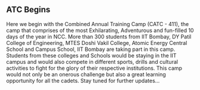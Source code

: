 ## ATC Begins

Here we begin with the Combined Annual Training Camp (CATC - 411), the camp that comprises of
the most Exhilarating, Adventurous and fun-filled 10 days of the year in NCC. More than 300
students from IIT Bombay, DY Patil College of Engineering, MTES Doshi Vakil College, Atomic
Energy Central School and Campus School, IIT Bombay are taking part in this camp.
Students from these colleges and Schools would be staying in the IIT campus and would also
compete in different sports, drills and cultural activities to fight for the glory of their respective
institutions.
This camp would not only be an onerous challenge but also a great learning opportunity for all the
cadets.
Stay tuned for further updates...
